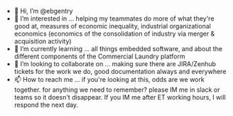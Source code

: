 - 👋 Hi, I’m @ebgentry 
- 👀 I’m interested in ... helping my teammates do more of what they're good at, measures of economic inequality, industrial organizational economics (economics of the consolidation of industry via merger & acquisition activity)
- 🌱 I’m currently learning ... all things embedded software, and about the different components of the Commercial Laundry platform
- 💞️ I’m looking to collaborate on ... making sure there are JIRA/Zenhub tickets for the work we do, good documentation always and everywhere
- 📫 How to reach me ... if you're looking at this, odds are we work together. for anything we need to remember? please IM me in slack or teams so it doesn't disappear. If you IM me after ET working hours, I will respond the next day.

<!---
ebgentry/ebgentry is a ✨ special ✨ repository because its `README.md` (this file) appears on your GitHub profile.
You can click the Preview link to take a look at your changes.
--->

